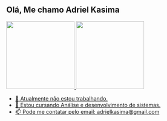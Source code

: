 ## Olá, Me chamo Adriel Kasima

<a href="https://github.com/adkasima">
  <img height="180em" src="https://github-readme-stats.vercel.app/api?username=adkasima&show_icons=true&theme=midnight-purple&include_all_commits=true&count_private=true"/>
  <img height="180em" src="https://github-readme-stats.vercel.app/api/top-langs/?username=adkasima&layout=compact&langs_count=7&theme=midnight-purple "/>
</div>

- 🔭 Atualmente não estou trabalhando.
- 🌱 Estou cursando Análise e desenvolvimento de sistemas.
- 📫 Pode me contatar pelo email: adrielkasima@gmail.com
